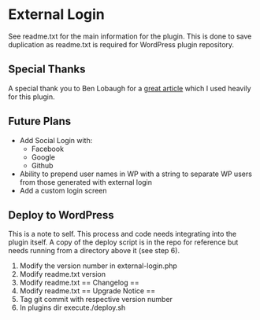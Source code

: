 # External Login

See readme.txt for the main information for the plugin.
This is done to save duplication as readme.txt is required for WordPress plugin repository.

## Special Thanks
A special thank you to Ben Lobaugh for a [great article](https://ben.lobaugh.net/blog/7175/wordpress-replace-built-in-user-authentication) which I used heavily for this plugin.

## Future Plans
- Add Social Login with:
    - Facebook
    - Google
    - Github
- Ability to prepend user names in WP with a string to separate WP users from those generated with external login
- Add a custom login screen

## Deploy to WordPress
This is a note to self. This process and code needs integrating into the plugin itself.
A copy of the deploy script is in the repo for reference but needs running from a directory above it (see step 6).

1) Modify the version number in external-login.php
1) Modify readme.txt version
1) Modify readme.txt == Changelog ==
1) Modify readme.txt == Upgrade Notice ==
1) Tag git commit with respective version number
1) In plugins dir execute./deploy.sh
